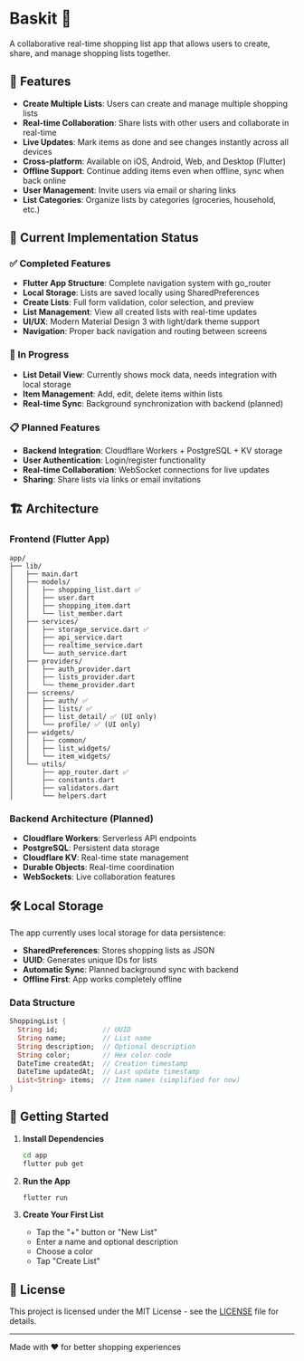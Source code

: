 # Baskit 🛒

A collaborative real-time shopping list app that allows users to create, share, and manage shopping lists together.

## 📱 Features

- **Create Multiple Lists**: Users can create and manage multiple shopping lists
- **Real-time Collaboration**: Share lists with other users and collaborate in real-time
- **Live Updates**: Mark items as done and see changes instantly across all devices
- **Cross-platform**: Available on iOS, Android, Web, and Desktop (Flutter)
- **Offline Support**: Continue adding items even when offline, sync when back online
- **User Management**: Invite users via email or sharing links
- **List Categories**: Organize lists by categories (groceries, household, etc.)

## 🚀 Current Implementation Status

### ✅ Completed Features
- **Flutter App Structure**: Complete navigation system with go_router
- **Local Storage**: Lists are saved locally using SharedPreferences
- **Create Lists**: Full form validation, color selection, and preview
- **List Management**: View all created lists with real-time updates
- **UI/UX**: Modern Material Design 3 with light/dark theme support
- **Navigation**: Proper back navigation and routing between screens

### 🔄 In Progress
- **List Detail View**: Currently shows mock data, needs integration with local storage
- **Item Management**: Add, edit, delete items within lists
- **Real-time Sync**: Background synchronization with backend (planned)

### 📋 Planned Features
- **Backend Integration**: Cloudflare Workers + PostgreSQL + KV storage
- **User Authentication**: Login/register functionality
- **Real-time Collaboration**: WebSocket connections for live updates
- **Sharing**: Share lists via links or email invitations

## 🏗️ Architecture

### Frontend (Flutter App)
```
app/
├── lib/
│   ├── main.dart
│   ├── models/
│   │   ├── shopping_list.dart ✅
│   │   ├── user.dart
│   │   ├── shopping_item.dart
│   │   └── list_member.dart
│   ├── services/
│   │   ├── storage_service.dart ✅
│   │   ├── api_service.dart
│   │   ├── realtime_service.dart
│   │   └── auth_service.dart
│   ├── providers/
│   │   ├── auth_provider.dart
│   │   ├── lists_provider.dart
│   │   └── theme_provider.dart
│   ├── screens/
│   │   ├── auth/ ✅
│   │   ├── lists/ ✅
│   │   ├── list_detail/ ✅ (UI only)
│   │   └── profile/ ✅ (UI only)
│   ├── widgets/
│   │   ├── common/
│   │   ├── list_widgets/
│   │   └── item_widgets/
│   └── utils/
│       ├── app_router.dart ✅
│       ├── constants.dart
│       ├── validators.dart
│       └── helpers.dart
```

### Backend Architecture (Planned)
- **Cloudflare Workers**: Serverless API endpoints
- **PostgreSQL**: Persistent data storage
- **Cloudflare KV**: Real-time state management
- **Durable Objects**: Real-time coordination
- **WebSockets**: Live collaboration features

## 🛠️ Local Storage

The app currently uses local storage for data persistence:

- **SharedPreferences**: Stores shopping lists as JSON
- **UUID**: Generates unique IDs for lists
- **Automatic Sync**: Planned background sync with backend
- **Offline First**: App works completely offline

### Data Structure
```dart
ShoppingList {
  String id;           // UUID
  String name;         // List name
  String description;  // Optional description
  String color;        // Hex color code
  DateTime createdAt;  // Creation timestamp
  DateTime updatedAt;  // Last update timestamp
  List<String> items;  // Item names (simplified for now)
}
```

## 🚀 Getting Started

1. **Install Dependencies**
   ```bash
   cd app
   flutter pub get
   ```

2. **Run the App**
   ```bash
   flutter run
   ```

3. **Create Your First List**
   - Tap the "+" button or "New List"
   - Enter a name and optional description
   - Choose a color
   - Tap "Create List"

## 📄 License

This project is licensed under the MIT License - see the [LICENSE](LICENSE) file for details.

---

Made with ❤️ for better shopping experiences
